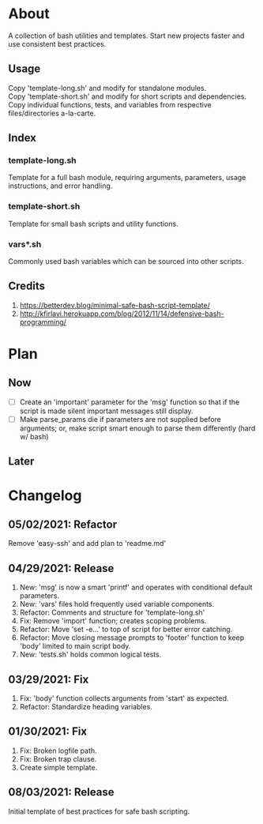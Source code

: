 # About
A collection of bash utilities and templates. Start new projects faster and use consistent best practices.  
## Usage
Copy 'template-long.sh' and modify for standalone modules.  
Copy 'template-short.sh' and modify for short scripts and dependencies.  
Copy individual functions, tests, and variables from respective files/directories a-la-carte.  
## Index
### template-long.sh
Template for a full bash module, requiring arguments, parameters, usage instructions, and error handling.  
### template-short.sh
Template for small bash scripts and utility functions.  
### vars*.sh
Commonly used bash variables which can be sourced into other scripts.
## Credits
1. https://betterdev.blog/minimal-safe-bash-script-template/  
2. http://kfirlavi.herokuapp.com/blog/2012/11/14/defensive-bash-programming/  
# Plan
## Now
+ [ ] Create an 'important' parameter for the 'msg' function so that if the script is made silent important messages still display.  
+ [ ] Make parse_params die if parameters are not supplied before arguments; or, make script smart enough to parse them differently (hard w/ bash)  
## Later
# Changelog
## 05/02/2021: Refactor
Remove 'easy-ssh' and add plan to 'readme.md'
## 04/29/2021: Release
1. New: 'msg' is now a smart 'printf' and operates with conditional default parameters.  
2. New: 'vars' files hold frequently used variable components.  
3. Refactor: Comments and structure for 'template-long.sh' 
4. Fix: Remove 'import' function; creates scoping problems.  
5. Refactor: Move 'set -e...' to top of script for better error catching.  
6. Refactor: Move closing message prompts to 'footer' function to keep 'body' limited to main script body.  
7. New: 'tests.sh' holds common logical tests.  
## 03/29/2021: Fix
1. Fix: 'body' function collects arguments from 'start' as expected.  
2. Refactor: Standardize heading variables.  
## 01/30/2021: Fix
1. Fix: Broken logfile path.  
2. Fix:  Broken trap clause.  
3. Create simple template.  
## 08/03/2021: Release
Initial template of best practices for safe bash scripting.
